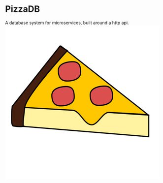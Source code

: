 # PizzaDB
A database system for microservices, built around a http api.
![Pizza Logo](https://raw.githubusercontent.com/alleshq/pizzadb/master/logo.png)